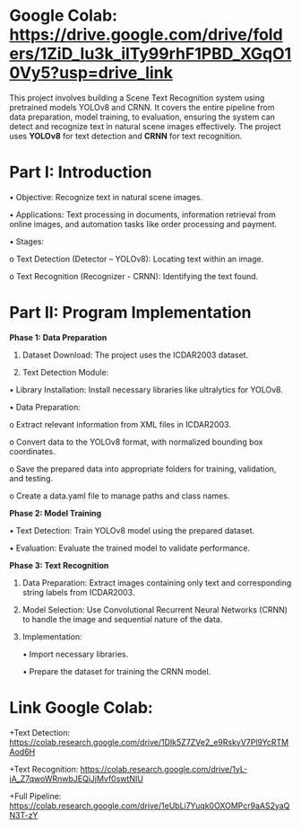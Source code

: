 # Google Colab: https://drive.google.com/drive/folders/1ZiD_Iu3k_ilTy99rhF1PBD_XGqO10Vy5?usp=drive_link

This project involves building a Scene Text Recognition system using pretrained models YOLOv8 and CRNN. It covers the entire pipeline from data preparation, model training, to evaluation, ensuring the system can detect and recognize text in natural scene images effectively.
The project uses **YOLOv8** for text detection and **CRNN** for text recognition.

# **Part I: Introduction**

•	Objective: Recognize text in natural scene images.

•	Applications: Text processing in documents, information retrieval from online images, and automation tasks like order processing and payment.

•	Stages:

o	Text Detection (Detector – YOLOv8): Locating text within an image.

o	Text Recognition (Recognizer - CRNN): Identifying the text found.

# **Part II: Program Implementation**

**Phase 1: Data Preparation**

1.	Dataset Download: The project uses the ICDAR2003 dataset.

2.	Text Detection Module:

•	Library Installation: Install necessary libraries like ultralytics for YOLOv8.

•	Data Preparation:

o	Extract relevant information from XML files in ICDAR2003.

o	Convert data to the YOLOv8 format, with normalized bounding box coordinates.

o	Save the prepared data into appropriate folders for training, validation, and testing.

o	Create a data.yaml file to manage paths and class names.

**Phase 2: Model Training**

•	Text Detection: Train YOLOv8 model using the prepared dataset.

•	Evaluation: Evaluate the trained model to validate performance.

**Phase 3: Text Recognition**

1.	Data Preparation: Extract images containing only text and corresponding string labels from ICDAR2003.

2.	Model Selection: Use Convolutional Recurrent Neural Networks (CRNN) to handle the image and sequential nature of the data.
  
3.	Implementation:
   
    •	Import necessary libraries.
  	
    •	Prepare the dataset for training the CRNN model.

# Link Google Colab: 

+Text Detection: https://colab.research.google.com/drive/1DIk5Z7ZVe2_e9RskvV7Pl9YcRTMAod6H

+Text Recognition: https://colab.research.google.com/drive/1yL-iA_Z7qwoWRnwbJEQiJjMvf0swtNIU

+Full Pipeline: https://colab.research.google.com/drive/1eUbLi7Yuqk0OXOMPcr9aAS2yaQN3T-zY
